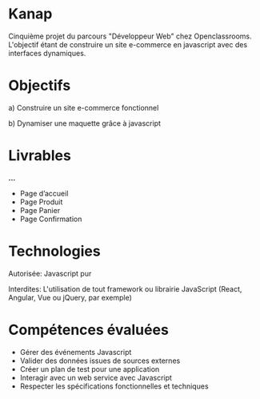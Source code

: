 # Kanap

Cinquième projet du parcours "Développeur Web" chez Openclassrooms. L'objectif étant de construire un site e-commerce en javascript avec des interfaces dynamiques.

# Objectifs
a) Construire un site e-commerce fonctionnel

b) Dynamiser une maquette grâce à javascript

# Livrables
<b>...</b>
- Page d’accueil
- Page Produit
- Page Panier
- Page Confirmation

# Technologies
Autorisée: Javascript pur

Interdites: L'utilisation de tout framework ou librairie JavaScript (React, Angular, Vue ou jQuery, par exemple)

# Compétences évaluées
- Gérer des événements Javascript
- Valider des données issues de sources externes
- Créer un plan de test pour une application
- Interagir avec un web service avec Javascript
- Respecter les spécifications fonctionnelles et techniques